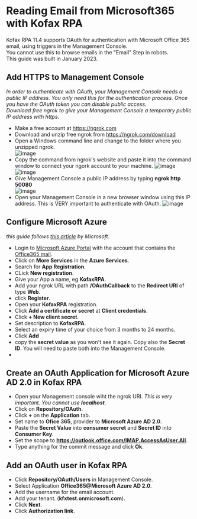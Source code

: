 # Reading Email from Microsoft365 with Kofax RPA
Kofax RPA 11.4 supports OAuth for authentication with Microsoft Office 365 email, using triggers in the Management Console.  
You cannot use this to browse emails in the "Email" Step in robots.  
This guide was built in January 2023.
## Add HTTPS to Management Console
*In order to authenticate with OAuth, your Management Console needs a public IP address. You only need this for the authentication process. Once you have the OAuth token you can disable public access.*  
*Download free ngrok to give your Management Console a temporary public IP address with https.*  
* Make a free account at https://ngrok.com
* Download and unzip free ngrok from https://ngrok.com/download
* Open a Windows command line and change to the folder where you unzipped ngrok.  
![image](https://user-images.githubusercontent.com/47416964/208402679-2012336c-e891-4e26-a887-0d93ee01ef71.png)
* Copy the command from ngrok's website and paste it into the command window to connect your ngork account to your machine.
![image](https://user-images.githubusercontent.com/47416964/208402282-40f252a6-02e7-4942-a913-ddd020280906.png)  
![image](https://user-images.githubusercontent.com/47416964/208402864-a84ac121-5284-4493-ba5b-6db199485c5f.png)
* Give Management Console a public IP address by typing **ngrok http 50080**  
![image](https://user-images.githubusercontent.com/47416964/208403507-c94911e1-4e82-4d78-bce2-cc676b3f8639.png)
* Open your Management Console in a new browser window using this IP address. This is VERY important to authenticate with OAuth.
![image](https://user-images.githubusercontent.com/47416964/208403660-8c82e9c0-0031-4920-98ed-3912f29fee14.png)

## Configure Microsoft Azure
*this guide follows [this article](https://learn.microsoft.com/en-us/exchange/client-developer/legacy-protocols/how-to-authenticate-an-imap-pop-smtp-application-by-using-oauth) by Microsoft*.
* Login to [Microsoft Azure Portal](https://portal.azure.com) with the account that contains the [Office365 mail](https://outlook.office.com).
* Click on **More Services** in the **Azure Services**.
* Search for **App Registration**.
* CLick **New registration**.
* Give your App a name, eg **KofaxRPA**.
* Add your ngrok URL with path **/OAuthCallback** to the **Redirect URI** of type **Web**.
* click **Register**.
* Open your **KofaxRPA** registration.
* Click **Add a certificate or secret** at **Client credentials**.
* Click **+ New client secret**.
* Set description to **KofaxRPA**.
* Select an expiry time of your choice from 3 months to 24 months. 
* Click **Add**
* copy the **secret value** as you won't see it again. Copy also the **Secret ID**. You will need to paste both into the Management Console.
* 
## Create an OAuth Application for Microsoft Azure AD 2.0 in Kofax RPA 
* Open your Management console wiht the ngrok URI. *This is very important. You cannot use **localhost**.*  
* Click on **Repository/OAuth**.
* Click **+** on the **Application** tab.
* Set name to **Ofice 365**, provider to **Microsoft Azure AD 2.0**.
* Paste the **Secret Value** into **consumer secret** and **Secret ID** into **Consumer Key**.
* Set the scope to **https://outlook.office.com/IMAP.AccessAsUser.All**.
* Type anything for the commit message and click **Ok**.
## Add an OAuth user in Kofax RPA
* Click **Repository/OAuth/Users** in Management Console.
* Select Application **Office365@Microsoft Azure AD 2.0**.
* Add the username for the email account.
* Add your tenant. (**kfxtest.onmicrosoft.com**).
* Click **Next**.
* Click **Authorization link**.
